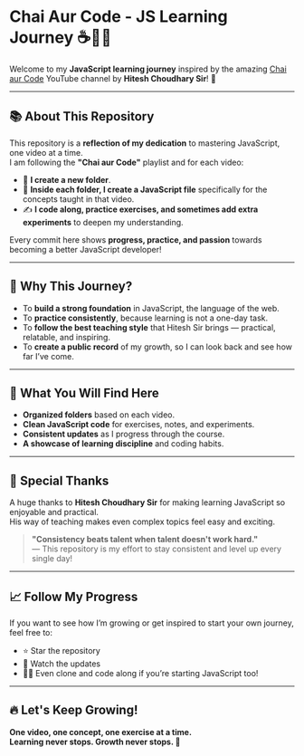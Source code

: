 # Chai Aur Code - JS Learning Journey ☕👨‍💻

Welcome to my **JavaScript learning journey** inspired by the amazing [Chai aur Code](https://www.youtube.com/@chaiaurcode) YouTube channel by **Hitesh Choudhary Sir**! 🚀

---

## 📚 About This Repository

This repository is a **reflection of my dedication** to mastering JavaScript, one video at a time.  
I am following the **"Chai aur Code"** playlist and for each video:
- 📂 **I create a new folder**.
- 📄 **Inside each folder, I create a JavaScript file** specifically for the concepts taught in that video.
- ✍️ **I code along, practice exercises, and sometimes add extra experiments** to deepen my understanding.

Every commit here shows **progress, practice, and passion** towards becoming a better JavaScript developer!

---

## 🚀 Why This Journey?

- To **build a strong foundation** in JavaScript, the language of the web.
- To **practice consistently**, because learning is not a one-day task.
- To **follow the best teaching style** that Hitesh Sir brings — practical, relatable, and inspiring.
- To **create a public record** of my growth, so I can look back and see how far I’ve come.

---

## 🌟 What You Will Find Here

- **Organized folders** based on each video.
- **Clean JavaScript code** for exercises, notes, and experiments.
- **Consistent updates** as I progress through the course.
- **A showcase of learning discipline** and coding habits.

---

## 🙏 Special Thanks

A huge thanks to **Hitesh Choudhary Sir** for making learning JavaScript so enjoyable and practical.  
His way of teaching makes even complex topics feel easy and exciting.

> **"Consistency beats talent when talent doesn't work hard."**  
> — This repository is my effort to stay consistent and level up every single day!

---

## 📈 Follow My Progress

If you want to see how I’m growing or get inspired to start your own journey, feel free to:
- ⭐ Star the repository
- 👀 Watch the updates
- 🧑‍💻 Even clone and code along if you’re starting JavaScript too!

---

## 🔥 Let's Keep Growing!

**One video, one concept, one exercise at a time.**  
**Learning never stops. Growth never stops. 🚀**

